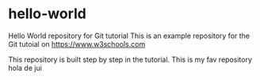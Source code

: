 # hello-world
Hello World repository for Git tutorial
This is an example repository for the Git tutoial on https://www.w3schools.com

This repository is built step by step in the tutorial.
This is my fav repository
hola de jui